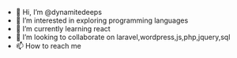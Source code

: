 - 👋 Hi, I’m @dynamitedeeps
- 👀 I’m interested in exploring programming languages
- 🌱 I’m currently learning react
- 💞️ I’m looking to collaborate on laravel,wordpress,js,php,jquery,sql
- 📫 How to reach me 

<!---
dynamitedeeps/dynamitedeeps is a ✨ special ✨ repository because its `README.md` (this file) appears on your GitHub profile.
You can click the Preview link to take a look at your changes.
--->
